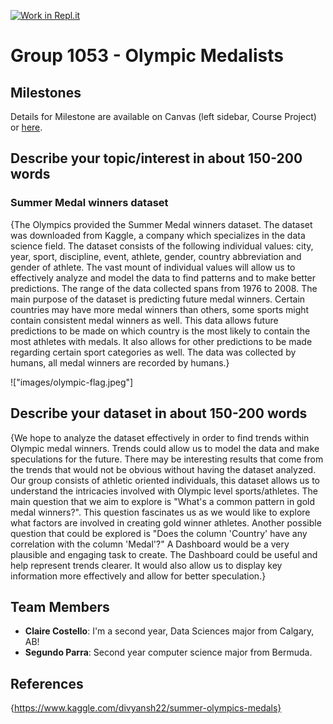 [![Work in Repl.it](https://classroom.github.com/assets/work-in-replit-14baed9a392b3a25080506f3b7b6d57f295ec2978f6f33ec97e36a161684cbe9.svg)](https://classroom.github.com/online_ide?assignment_repo_id=369173&assignment_repo_type=GroupAssignmentRepo)

# Group 1053 - Olympic Medalists 

## Milestones

Details for Milestone are available on Canvas (left sidebar, Course Project) or [here](https://firas.moosvi.com/courses/data301/project/milestone01.html).

## Describe your topic/interest in about 150-200 words
### Summer Medal winners dataset
{The Olympics provided the Summer Medal winners dataset. The dataset was downloaded from Kaggle, a company which specializes in the data science field. The dataset consists of the following individual values: city, year, sport, discipline, event, athlete, gender, country abbreviation and gender of athlete. The vast mount of individual values will allow us to effectively analyze and model the data to find patterns and to make better predictions. The range of the data collected spans from 1976 to 2008. The main purpose of the dataset is predicting future medal winners. Certain countries may have more medal winners than others, some sports might contain consistent medal winners as well. This data allows future predictions to be made on which country is the most likely to contain the most athletes with medals. It also allows for other predictions to be made regarding certain sport categories as well. The data was collected by humans, all medal winners are recorded by humans.}

!["images/olympic-flag.jpeg"]

## Describe your dataset in about 150-200 words

{We hope to analyze the dataset effectively in order to find trends within Olympic medal winners. Trends could allow us to model the data and make speculations for the future. There may be interesting results that come from the trends that would not be obvious without having the dataset analyzed. Our group consists of athletic oriented individuals, this dataset allows us to understand the intricacies involved with Olympic level sports/athletes. The main question that we aim to explore is "What's a common pattern in gold medal winners?". This question fascinates us as we would like to explore what factors are involved in creating gold winner athletes. Another possible question that could be explored is "Does the column 'Country' have any correlation with the column 'Medal'?" A Dashboard would be a very plausible and engaging task to create. The Dashboard could be useful and help represent trends clearer. It would also allow us to display key information more effectively and allow for better speculation.}

## Team Members

- **Claire Costello**: I'm a second year, Data Sciences major from Calgary, AB!
- **Segundo Parra**: Second year computer science major from Bermuda.

## References

{https://www.kaggle.com/divyansh22/summer-olympics-medals}
